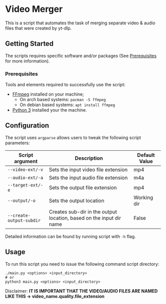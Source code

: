 # Video Merger

This is a script that automates the task of merging separate video & audio files that were created by yt-dlp.

## Getting Started

The scripts requires specific software and/or packages (See [Prerequisites](#prerequisites) for more information).

### Prerequisites

Tools and elements required to successfully use the script:

* [FFmpeg](https://ffmpeg.org/) installed on your machine;
  * On arch based systems: `pacman -S ffmpeg`
  * On debian based systems: `apt install ffmpeg`
* [Python 3](https://www.python.org/) installed your the machine.

## Configuration

The script uses `argparse` allows users to tweak the following script parameters:

| Script argument           | Description                                                         | Default Value |
| ------------------------- | ------------------------------------------------------------------- | ------------- |
| `--video-ext/-v`          | Sets the input video file extension                                 | mp4           |
| `--audio-ext/-a`          | Sets the input audio file extension                                 | m4a           |
| `--target-ext/-e`         | Sets the output file extension                                      | mp4           |
| `--output/-o`             | Sets the output location                                            | Working dir   |
| `--create-output-subdir`  | Creates sub-dir in the output location, based on the input dir name | False         |

Detailed information can be found by running script with `-h` flag.

## Usage

To run this script you need to issue the following command script directory:

```properties
./main.py <options> <input_directory>
# or
python3 main.py <options> <input_directory>
```

Disclaimer: **IT IS IMPORTANT THAT THE VIDEO/AUDIO FILES ARE NAMED LIKE THIS -> video_name.quality.file_extension**
